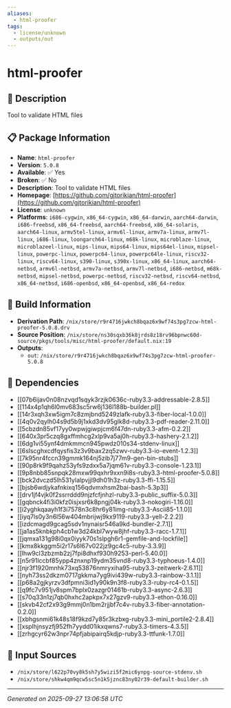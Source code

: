 ```yaml
---
aliases:
  - html-proofer
tags:
  - license/unknown
  - outputs/out
---
```


# html-proofer

## 📝 Description

Tool to validate HTML files

## 📋 Package Information

- **Name**: `html-proofer`
- **Version**: `5.0.8`
- **Available**: ✅ Yes
- **Broken**: ✅ No
- **Description**: Tool to validate HTML files
- **Homepage**: [https://github.com/gjtorikian/html-proofer](https://github.com/gjtorikian/html-proofer)
- **License**: `unknown`
- **Platforms**: `i686-cygwin`, `x86_64-cygwin`, `x86_64-darwin`, `aarch64-darwin`, `i686-freebsd`, `x86_64-freebsd`, `aarch64-freebsd`, `x86_64-solaris`, `aarch64-linux`, `armv5tel-linux`, `armv6l-linux`, `armv7a-linux`, `armv7l-linux`, `i686-linux`, `loongarch64-linux`, `m68k-linux`, `microblaze-linux`, `microblazeel-linux`, `mips-linux`, `mips64-linux`, `mips64el-linux`, `mipsel-linux`, `powerpc-linux`, `powerpc64-linux`, `powerpc64le-linux`, `riscv32-linux`, `riscv64-linux`, `s390-linux`, `s390x-linux`, `x86_64-linux`, `aarch64-netbsd`, `armv6l-netbsd`, `armv7a-netbsd`, `armv7l-netbsd`, `i686-netbsd`, `m68k-netbsd`, `mipsel-netbsd`, `powerpc-netbsd`, `riscv32-netbsd`, `riscv64-netbsd`, `x86_64-netbsd`, `i686-openbsd`, `x86_64-openbsd`, `x86_64-redox`

## 🔧 Build Information

- **Derivation Path**: `/nix/store/r9r4716jwkch8bqaz6x9wf74s3pg7zcw-html-proofer-5.0.8.drv`
- **Source Position**: `/nix/store/ns30sqxb36k8jrds8z18rv96bpnwc60d-source/pkgs/tools/misc/html-proofer/default.nix:19`
- **Outputs**:
  - `out`:  `/nix/store/r9r4716jwkch8bqaz6x9wf74s3pg7zcw-html-proofer-5.0.8`

## 🔗 Dependencies

- [[07b6ijav0n08nzvqd1sqyk3rzjk0636c-ruby3.3-addressable-2.8.5]]
- [[114x4p1qh6l0mv683sc5rw6j136l188b-builder.pl]]
- [[14r3xqh3xw5igm7c8zmjbnd5249zlafk-ruby3.3-fiber-local-1.0.0]]
- [[4q0v2qylh04s9d5b9j1xkd3dv95glk8d-ruby3.3-pdf-reader-2.11.0]]
- [[5cbzdn85vf17yy0wpwjgiwpjcm6f47dn-ruby3.3-afm-0.2.2]]
- [[640x3pr5czq8gxffmhcg2xlp9va5aj0h-ruby3.3-hashery-2.1.2]]
- [[6dg1vi55ynf4dmkmmcn945pwdz010s34-stdenv-linux]]
- [[6slscghxcdfqysfis3z3v9bax2zq5zwv-ruby3.3-io-event-1.2.3]]
- [[7k95nr4fccn39gmmk164nj5zib7j77m9-gen-bin-stubs]]
- [[90p8rk9f9qahz53yfs9zdxx5a7jqm61v-ruby3.3-console-1.23.1]]
- [[9p8nbb85snpqk28mxw99qxhr9xxn9i8s-ruby3.3-html-proofer-5.0.8]]
- [[bck2dvczd5lh531ylalpvjjl9dh01h3z-ruby3.3-ffi-1.15.5]]
- [[bjsb6wdjykafnkixq156qdvmxhsm2bai-bash-5.3p3]]
- [[drv1jf4vjk0f2ssrrddd9njzfcfjnhzl-ruby3.3-public_suffix-5.0.3]]
- [[gqbnck4fi3i0kfz0isjxsr6k8pngj04k-ruby3.3-nokogiri-1.16.0]]
- [[i2yghkqaayh1f3i7578n3c8hr6y81img-ruby3.3-Ascii85-1.1.0]]
- [[iyq7ls0y3n6l56w404mbrijwj9kx9119-ruby3.3-yell-2.2.2]]
- [[izdcmagd9gcag5sdv1nynaisr546a9kd-bundler-2.7.1]]
- [[ja1as5knbkph4cb1w3d24kbl7wyw8jhf-ruby3.3-racc-1.7.1]]
- [[jqmxa131g98i0qx0iyyk70s1slpgh6r1-gemfile-and-lockfile]]
- [[kmx8kkggm5i2r17s6l67v022jz9gc4c5-ruby-3.3.9]]
- [[lhw9cl3zbzmb2zj7fpi8dhxf930h9253-perl-5.40.0]]
- [[n5r91lccbf85ypp4znxnp19ydm35vnd8-ruby3.3-typhoeus-1.4.0]]
- [[njr3f1920mnhk73xq53876nmryxiha95-ruby3.3-zeitwerk-2.6.11]]
- [[nyh73ss2dkzm0717gkkma7yg9ivi439w-ruby3.3-rainbow-3.1.1]]
- [[p68a2gjkyrzv3dfpmni3id1y90k9n3f8-ruby3.3-ruby-rc4-0.1.5]]
- [[q9fc7v951jv8spm7bplx0zazgr01461b-ruby3.3-async-2.6.3]]
- [[s70q33n1zj7qb0hxhc2apkpx7x27gzv9-ruby3.3-ethon-0.16.0]]
- [[skvb42cf2x93g9mmj0n1bm2rjjbf7c4v-ruby3.3-fiber-annotation-0.2.0]]
- [[xbhgsnmi61k48s18f9kzd7y85r3kzbxg-ruby3.3-mini_portile2-2.8.4]]
- [[xsplhjnsyzfj952fh7yydd01ikxqwns7-ruby3.3-timers-4.3.5]]
- [[zrhgcyr62w3npr74pfjabipairq5kdjp-ruby3.3-ttfunk-1.7.0]]

## 📁 Input Sources

- `/nix/store/l622p70vy8k5sh7y5wizi5f2mic6ynpg-source-stdenv.sh`
- `/nix/store/shkw4qm9qcw5sc5n1k5jznc83ny02r39-default-builder.sh`

---
*Generated on 2025-09-27 13:06:58 UTC*
